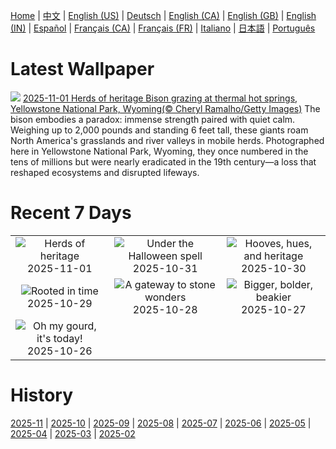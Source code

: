 [Home](../README.md) | [中文](zh-CN.md) | [English (US)](en-US.md) | [Deutsch](de-DE.md) | [English (CA)](en-CA.md) | [English (GB)](en-GB.md) | [English (IN)](en-IN.md) | [Español](es-ES.md) | [Français (CA)](fr-CA.md) | [Français (FR)](fr-FR.md) | [Italiano](it-IT.md) | [日本語](ja-JP.md) | [Português](pt-BR.md)

# Latest Wallpaper
![](https://www.bing.com/th?id=OHR.BisonSprings_EN-US6080228013_UHD.jpg)
[2025-11-01 Herds of heritage Bison grazing at thermal hot springs, Yellowstone National Park, Wyoming(© Cheryl Ramalho/Getty Images)](https://www.bing.com/th?id=OHR.BisonSprings_EN-US6080228013_UHD.jpg)
The bison embodies a paradox: immense strength paired with quiet calm. Weighing up to 2,000 pounds and standing 6 feet tall, these giants roam North America's grasslands and river valleys in mobile herds. Photographed here in Yellowstone National Park, Wyoming, they once numbered in the tens of millions but were nearly eradicated in the 19th century—a loss that reshaped ecosystems and disrupted lifeways.

# Recent 7 Days
|  |  |  |
|:---:|:---:|:---:|
| ![](https://www.bing.com/th?id=OHR.BisonSprings_EN-US6080228013_400x240.jpg "Herds of heritage") 2025-11-01 | ![](https://www.bing.com/th?id=OHR.BranCastle_EN-US5914201029_400x240.jpg "Under the Halloween spell") 2025-10-31 | ![](https://www.bing.com/th?id=OHR.PushkarFair_EN-US4430814252_400x240.jpg "Hooves, hues, and heritage") 2025-10-30 |
| ![](https://www.bing.com/th?id=OHR.FanalForest_EN-US4405104404_400x240.jpg "Rooted in time") 2025-10-29 | ![](https://www.bing.com/th?id=OHR.TepliceRocks_EN-US4098225022_400x240.jpg "A gateway to stone wonders") 2025-10-28 | ![](https://www.bing.com/th?id=OHR.AfricanRaven_EN-US4057369898_400x240.jpg "Bigger, bolder, beakier") 2025-10-27 |
| ![](https://www.bing.com/th?id=OHR.PumpkinFarm_EN-US3773448576_400x240.jpg "Oh my gourd, it's today!") 2025-10-26 |  |  |

# History
[2025-11](../archives/wallpaper/en-US/w_2025_11.md) | [2025-10](../archives/wallpaper/en-US/w_2025_10.md) | [2025-09](../archives/wallpaper/en-US/w_2025_09.md) | [2025-08](../archives/wallpaper/en-US/w_2025_08.md) | [2025-07](../archives/wallpaper/en-US/w_2025_07.md) | [2025-06](../archives/wallpaper/en-US/w_2025_06.md) | [2025-05](../archives/wallpaper/en-US/w_2025_05.md) | [2025-04](../archives/wallpaper/en-US/w_2025_04.md) | [2025-03](../archives/wallpaper/en-US/w_2025_03.md) | [2025-02](../archives/wallpaper/en-US/w_2025_02.md)
